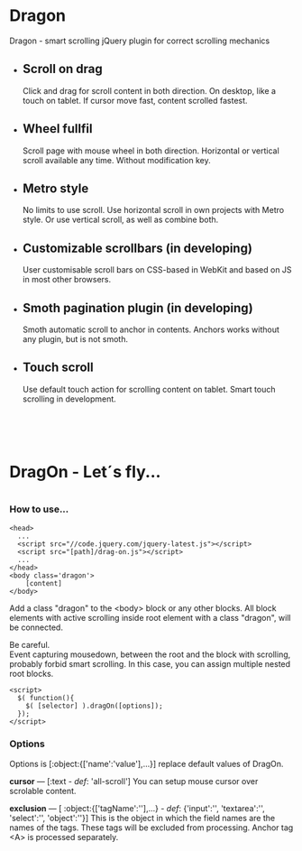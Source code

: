 Dragon
======

Dragon - smart scrolling jQuery plugin for correct scrolling mechanics

<ul>
    <li>
        <h2>Scroll on drag</h2>
        <p>
            Click and drag for scroll content in both direction. 
            On desktop, like a touch on tablet.
            If cursor move fast, content scrolled fastest.
        </p>
    </li>
    <li>
        <h2>Wheel fullfil</h2>
        <p>
            Scroll page with mouse wheel in both direction. 
            Horizontal or vertical scroll available any time. 
            Without modification key.
        </p>
    </li>
    <li>
        <h2>Metro style</h2>
        <p>
            No limits to use scroll. 
            Use horizontal scroll in own projects with Metro style. 
            Or use vertical scroll, as well as combine both.
        </p>
    </li>
    <li>
        <h2>Customizable scrollbars (in developing)</h2>
        <p>
            User customisable scroll bars on CSS-based in WebKit 
            and based on JS in most other browsers.
        </p>
    </li>
    <li>
        <h2>Smoth pagination plugin (in developing)</h2>
            Smoth automatic scroll to anchor in contents. 
            Anchors works without any plugin, but is not smoth.
    </li>
    <li>
        <h2>Touch scroll</h2>
            Use default touch action for scrolling content on tablet. 
            Smart touch scrolling in development.
    </li>
</ul>

<br/>
<br/>
<br/>

<h1>DragOn - Let´s fly...<h1>

<h3>How to use...</h3>


    <head>
      ...
      <script src="//code.jquery.com/jquery-latest.js"></script> 
      <script src="[path]/drag-on.js"></script> 
      ...
    </head>
    <body class='dragon'>
        [content] 
    </body>


<p>Add a class "dragon" to the &lt;body&gt; block or any other blocks. 
All block elements with active scrolling inside root element with a class "dragon", 
will be connected.
</p>
<p>Be careful.<br/>Event capturing mousedown, between the root and the block 
with scrolling, probably forbid smart scrolling. 
In this case, you can assign multiple nested root blocks.</p>


    <script> 
      $( function(){ 
        $( [selector] ).dragOn([options]);
      }); 
    </script>

<h3>Options</h3>
<p>Options is [:object:{['name':'value'],...}] replace default values of DragOn.</p>
<p><b>cursor</b> &mdash; [:text - <i>def</i>: 'all-scroll'] You can setup mouse cursor over scrolable content.</p>
<p><b>exclusion</b> &mdash; [ :object:{['tagName':''],...} - <i>def</i>: {'input':'', 'textarea':'', 'select':'', 'object':''}] 
This is the object in which the field 
names are the names of the tags. These tags will be excluded from processing.
Anchor tag &lt;A&gt; is processed separately.</p>

